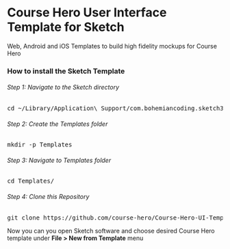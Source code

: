 # Course Hero User Interface Template for Sketch
Web, Android and iOS Templates to build high fidelity mockups for Course Hero

<h3>How to install the Sketch Template</h3>
<h6>Step 1: Navigate to the Sketch directory</h6>
<pre>cd ~/Library/Application\ Support/com.bohemiancoding.sketch3/</pre>
<h6>Step 2: Create the Templates folder</h6>
<pre>mkdir -p Templates</pre>
<h6>Step 3: Navigate to Templates folder</h6>
<pre>cd Templates/</pre>
<h6>Step 4: Clone this Repository</h6>
<pre>git clone https://github.com/course-hero/Course-Hero-UI-Templates.git</pre>

<p>Now you can you open Sketch software and choose desired Course Hero template under <b>File > New from Template</b> menu</p>
